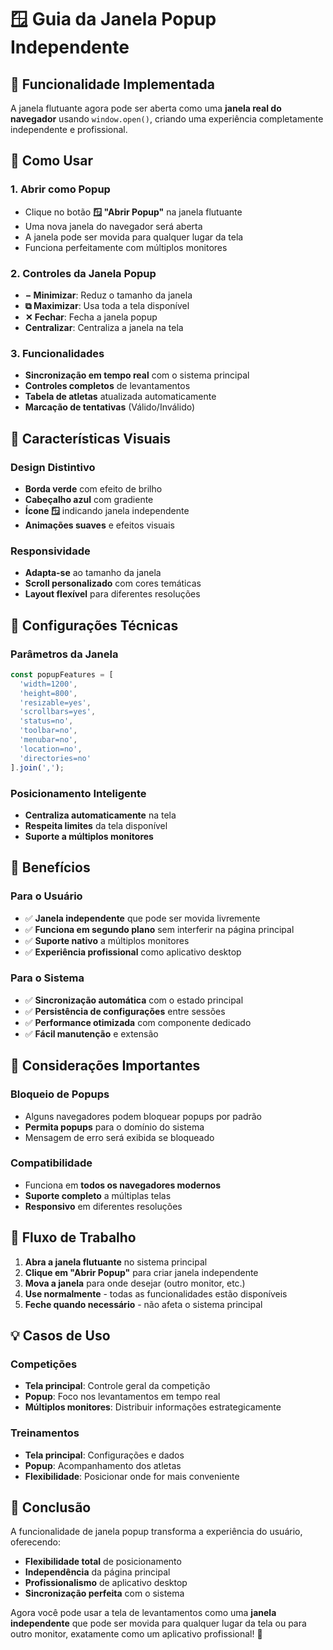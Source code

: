 # 🪟 Guia da Janela Popup Independente

## 🎯 **Funcionalidade Implementada**

A janela flutuante agora pode ser aberta como uma **janela real do navegador** usando `window.open()`, criando uma experiência completamente independente e profissional.

## 🚀 **Como Usar**

### **1. Abrir como Popup**
- Clique no botão **🪟 "Abrir Popup"** na janela flutuante
- Uma nova janela do navegador será aberta
- A janela pode ser movida para qualquer lugar da tela
- Funciona perfeitamente com múltiplos monitores

### **2. Controles da Janela Popup**
- **− Minimizar**: Reduz o tamanho da janela
- **⧉ Maximizar**: Usa toda a tela disponível
- **✕ Fechar**: Fecha a janela popup
- **Centralizar**: Centraliza a janela na tela

### **3. Funcionalidades**
- **Sincronização em tempo real** com o sistema principal
- **Controles completos** de levantamentos
- **Tabela de atletas** atualizada automaticamente
- **Marcação de tentativas** (Válido/Inválido)

## 🎨 **Características Visuais**

### **Design Distintivo**
- **Borda verde** com efeito de brilho
- **Cabeçalho azul** com gradiente
- **Ícone 🪟** indicando janela independente
- **Animações suaves** e efeitos visuais

### **Responsividade**
- **Adapta-se** ao tamanho da janela
- **Scroll personalizado** com cores temáticas
- **Layout flexível** para diferentes resoluções

## 🔧 **Configurações Técnicas**

### **Parâmetros da Janela**
```javascript
const popupFeatures = [
  'width=1200',
  'height=800',
  'resizable=yes',
  'scrollbars=yes',
  'status=no',
  'toolbar=no',
  'menubar=no',
  'location=no',
  'directories=no'
].join(',');
```

### **Posicionamento Inteligente**
- **Centraliza automaticamente** na tela
- **Respeita limites** da tela disponível
- **Suporte a múltiplos monitores**

## 🌟 **Benefícios**

### **Para o Usuário**
- ✅ **Janela independente** que pode ser movida livremente
- ✅ **Funciona em segundo plano** sem interferir na página principal
- ✅ **Suporte nativo** a múltiplos monitores
- ✅ **Experiência profissional** como aplicativo desktop

### **Para o Sistema**
- ✅ **Sincronização automática** com o estado principal
- ✅ **Persistência de configurações** entre sessões
- ✅ **Performance otimizada** com componente dedicado
- ✅ **Fácil manutenção** e extensão

## 🚨 **Considerações Importantes**

### **Bloqueio de Popups**
- Alguns navegadores podem bloquear popups por padrão
- **Permita popups** para o domínio do sistema
- Mensagem de erro será exibida se bloqueado

### **Compatibilidade**
- Funciona em **todos os navegadores modernos**
- **Suporte completo** a múltiplas telas
- **Responsivo** em diferentes resoluções

## 🔄 **Fluxo de Trabalho**

1. **Abra a janela flutuante** no sistema principal
2. **Clique em "Abrir Popup"** para criar janela independente
3. **Mova a janela** para onde desejar (outro monitor, etc.)
4. **Use normalmente** - todas as funcionalidades estão disponíveis
5. **Feche quando necessário** - não afeta o sistema principal

## 💡 **Casos de Uso**

### **Competições**
- **Tela principal**: Controle geral da competição
- **Popup**: Foco nos levantamentos em tempo real
- **Múltiplos monitores**: Distribuir informações estrategicamente

### **Treinamentos**
- **Tela principal**: Configurações e dados
- **Popup**: Acompanhamento dos atletas
- **Flexibilidade**: Posicionar onde for mais conveniente

## 🎉 **Conclusão**

A funcionalidade de janela popup transforma a experiência do usuário, oferecendo:
- **Flexibilidade total** de posicionamento
- **Independência** da página principal
- **Profissionalismo** de aplicativo desktop
- **Sincronização perfeita** com o sistema

Agora você pode usar a tela de levantamentos como uma **janela independente** que pode ser movida para qualquer lugar da tela ou para outro monitor, exatamente como um aplicativo profissional! 🚀
